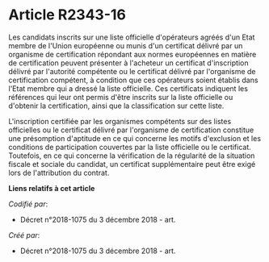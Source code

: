 # Article R2343-16

Les candidats inscrits sur une liste officielle d'opérateurs agréés d'un Etat membre de l'Union européenne ou munis d'un
certificat délivré par un organisme de certification répondant aux normes européennes en matière de certification peuvent
présenter à l'acheteur un certificat d'inscription délivré par l'autorité compétente ou le certificat délivré par l'organisme
de certification compétent, à condition que ces opérateurs soient établis dans l'Etat membre qui a dressé la liste
officielle. Ces certificats indiquent les références qui leur ont permis d'être inscrits sur la liste officielle ou d'obtenir
la certification, ainsi que la classification sur cette liste.

L'inscription certifiée par les organismes compétents sur des listes officielles ou le certificat délivré par l'organisme de
certification constitue une présomption d'aptitude en ce qui concerne les motifs d'exclusion et les conditions de
participation couvertes par la liste officielle ou le certificat. Toutefois, en ce qui concerne la vérification de la
régularité de la situation fiscale et sociale du candidat, un certificat supplémentaire peut être exigé lors de l'attribution
du contrat.

**Liens relatifs à cet article**

_Codifié par_:

  - Décret n°2018-1075 du 3 décembre 2018 - art.

_Créé par_:

  - Décret n°2018-1075 du 3 décembre 2018 - art.
